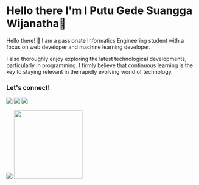 # Hello there I'm I Putu Gede Suangga Wijanatha👋

Hello there! 👋 I am a passionate Informatics Engineering student with a focus on web developer and machine learning developer. 

I also thoroughly enjoy exploring the latest technological developments, particularly in programming. I firmly believe that continuous learning is the key to staying relevant in the rapidly evolving world of technology.

### Let's connect!
<p>
    <a href="https://suanggawijanatha.vercel.app/" target="blank"><img src="https://img.shields.io/badge/Website-https://suanggawijanatha.vercel.app-green?" /></a>
    <a href="https://github.com/suanggawija" target="blank"><img src="https://img.shields.io/badge/Suangga Wijanatha-30302f?style=flat&logo=github" /></a>
    <a href="https://www.linkedin.com/in/suangga-wijanatha" target="blank"><img src="https://img.shields.io/badge/Suangga Wijanatha-30302f?style=flat&logo=linkedin" /></a>
</p>

<p>
    <img src="https://github-readme-stats.vercel.app/api?username=suanggawija&hide=contribs,prs&show_icons=true&hide_border=true&title_color=000" />
    <img src="https://github-readme-stats.vercel.app/api/top-langs/?username=suanggawija&layout=compact" height=180 />
</p>

